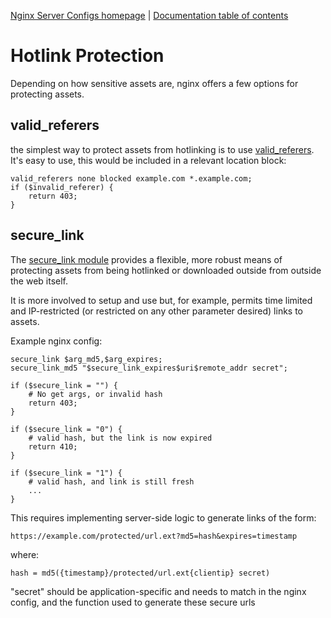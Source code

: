 [Nginx Server Configs homepage](https://github.com/h5bp/server-configs-nginx)
 | [Documentation table of contents](../TOC.md)

# Hotlink Protection

Depending on how sensitive assets are, nginx offers a few options for protecting
assets.

## valid_referers

the simplest way to protect assets from hotlinking is to use
[valid_referers](https://nginx.org/en/docs/http/ngx_http_referer_module.html).
It's easy to use, this would be included in a relevant location block:

	valid_referers none blocked example.com *.example.com;
	if ($invalid_referer) {
		return 403;
	}

## secure_link

The [secure_link module](https://nginx.org/en/docs/http/ngx_http_secure_link_module.html)
provides a flexible, more robust means of protecting assets from being hotlinked or
downloaded outside from outside the web itself.

It is more involved to setup and use but, for example, permits time limited and
IP-restricted (or restricted on any other parameter desired) links to assets.

Example nginx config:

	secure_link $arg_md5,$arg_expires;
	secure_link_md5 "$secure_link_expires$uri$remote_addr secret";

	if ($secure_link = "") {
		# No get args, or invalid hash
		return 403;
	}

	if ($secure_link = "0") {
		# valid hash, but the link is now expired
		return 410;
	}

	if ($secure_link = "1") {
		# valid hash, and link is still fresh
		...
	}

This requires implementing server-side logic to generate links of the form:

    https://example.com/protected/url.ext?md5=hash&expires=timestamp

where:

	hash = md5({timestamp}/protected/url.ext{clientip} secret)

"secret" should be application-specific and needs to match in the nginx config,
and the function used to generate these secure urls
